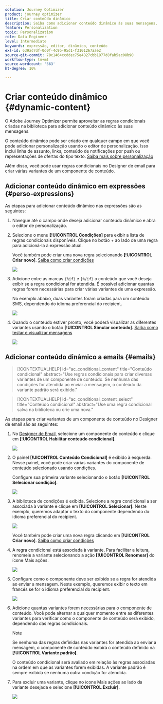```yaml
---
solution: Journey Optimizer
product: journey optimizer
title: Criar conteúdo dinâmico
description: Saiba como adicionar conteúdo dinâmico às suas mensagens.
feature: Personalization
topic: Personalization
role: Data Engineer
level: Intermediate
keywords: expressão, editor, dinâmico, conteúdo
exl-id: 639ad7df-0d0f-4c9b-95d1-f3101267aae2
source-git-commit: 78c1464ccddec75e4827cbb1877d8fab5ac08b90
workflow-type: tm+mt
source-wordcount: '563'
ht-degree: 10%

---
```


# Criar conteúdo dinâmico {#dynamic-content}

O Adobe Journey Optimizer permite aproveitar as regras condicionais criadas na biblioteca para adicionar conteúdo dinâmico às suas mensagens.

O conteúdo dinâmico pode ser criado em qualquer campo em que você pode adicionar personalização usando o editor de personalização. Isso inclui linha de assunto, links, conteúdo de notificações por push ou representações de ofertas do tipo texto. [Saiba mais sobre personalização](personalize.md)

Além disso, você pode usar regras condicionais no Designer de email para criar várias variantes de um componente de conteúdo.

## Adicionar conteúdo dinâmico em expressões {#perso-expressions}

As etapas para adicionar conteúdo dinâmico nas expressões são as seguintes:

1. Navegue até o campo onde deseja adicionar conteúdo dinâmico e abra o editor de personalização.

1. Selecione o menu **[!UICONTROL Condições]** para exibir a lista de regras condicionais disponíveis. Clique no botão + ao lado de uma regra para adicioná-la à expressão atual.

   Você também pode criar uma nova regra selecionando **[!UICONTROL Criar novo]**. [Saiba como criar condições](create-conditions.md)

   ![](assets/conditions-expression.png)

1. Adicione entre as marcas `{%if}` e `{%/if}` o conteúdo que você deseja exibir se a regra condicional for atendida. É possível adicionar quantas regras forem necessárias para criar várias variantes de uma expressão.

   No exemplo abaixo, duas variantes foram criadas para um conteúdo SMS, dependendo do idioma preferencial do recipient.

   ![](assets/conditions-language-sample.png)

1. Quando o conteúdo estiver pronto, você poderá visualizar as diferentes variantes usando o botão **[!UICONTROL Simular conteúdo]**. [Saiba como testar e visualizar mensagens](../content-management/preview-test.md)

   ![](assets/conditions-preview.png)

## Adicionar conteúdo dinâmico a emails {#emails}

>[!CONTEXTUALHELP]
>id="ac_conditional_content"
>title="Conteúdo condicional"
>abstract="Use regras condicionais para criar diversas variantes de um componente de conteúdo. Se nenhuma das condições for atendida ao enviar a mensagem, o conteúdo da variante padrão será exibido."

>[!CONTEXTUALHELP]
>id="ac_conditional_content_select"
>title="Conteúdo condicional"
>abstract="Use uma regra condicional salva na biblioteca ou crie uma nova."

As etapas para criar variantes de um componente de conteúdo no Designer de email são as seguintes:

1. No [Designer de Email](../email/content-from-scratch.md), selecione um componente de conteúdo e clique em **[!UICONTROL Habilitar conteúdo condicional]**.

   ![](assets/conditions-enable-conditional.png)

1. O painel **[!UICONTROL Conteúdo Condicional]** é exibido à esquerda. Nesse painel, você pode criar várias variantes do componente de conteúdo selecionado usando condições.

   Configure sua primeira variante selecionando o botão **[!UICONTROL Selecionar condição]**.

   ![](assets/conditions-apply.png)

1. A biblioteca de condições é exibida. Selecione a regra condicional a ser associada à variante e clique em **[!UICONTROL Selecionar]**. Neste exemplo, queremos adaptar o texto do componente dependendo do idioma preferencial do recipient.

   ![](assets/conditions-select.png)

   Você também pode criar uma nova regra clicando em **[!UICONTROL Criar novo]**. [Saiba como criar condições](create-conditions.md)

1. A regra condicional está associada à variante. Para facilitar a leitura, renomeie a variante selecionando a ação **[!UICONTROL Renomear]** do ícone Mais ações.

   ![](assets/conditions-rename.png)

1. Configure como o componente deve ser exibido se a regra for atendida ao enviar a mensagem. Neste exemplo, queremos exibir o texto em francês se for o idioma preferencial do recipient.

   ![](assets/conditions-design.png)

1. Adicione quantas variantes forem necessárias para o componente de conteúdo. Você pode alternar a qualquer momento entre as diferentes variantes para verificar como o componente de conteúdo será exibido, dependendo das regras condicionais.

   >[!NOTE]
   >Se nenhuma das regras definidas nas variantes for atendida ao enviar a mensagem, o componente de conteúdo exibirá o conteúdo definido na **[!UICONTROL Variante padrão]**.
   >
   >O conteúdo condicional será avaliado em relação às regras associadas na ordem em que as variantes forem exibidas. A variante padrão é sempre exibida se nenhuma outra condição for atendida.

1. Para excluir uma variante, clique no ícone Mais ações ao lado da variante desejada e selecione **[!UICONTROL Excluir]**.

   ![](assets/conditions-delete.png)
